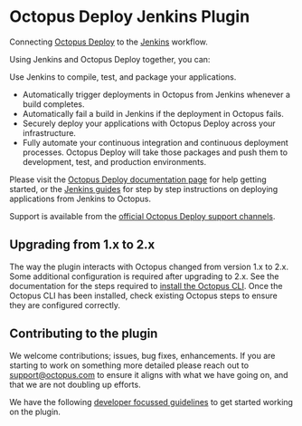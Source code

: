# Octopus Deploy Jenkins Plugin #
Connecting [Octopus Deploy](https://octopusdeploy.com/) to the [Jenkins](https://jenkins-ci.org/) workflow.

Using Jenkins and Octopus Deploy together, you can:

  Use Jenkins to compile, test, and package your applications.
- Automatically trigger deployments in Octopus from Jenkins whenever a build completes.
- Automatically fail a build in Jenkins if the deployment in Octopus fails.
- Securely deploy your applications with Octopus Deploy across your infrastructure.
- Fully automate your continuous integration and continuous deployment processes.
Octopus Deploy will take those packages and push them to development, test, and production environments.

Please visit the [Octopus Deploy documentation page](https://g.octopushq.com/JenkinsPluginDocumentation) for help getting started, or the [Jenkins guides](https://g.octopushq.com/GuidesJenkins) for step by step instructions on deploying applications from Jenkins to Octopus.

Support is available from the [official Octopus Deploy support channels](https://g.octopushq.com/HelpGeneral).

## Upgrading from 1.x to 2.x ##
The way the plugin interacts with Octopus changed from version 1.x to 2.x. Some additional configuration is required after upgrading to 2.x. See the documentation for the steps required to [install the Octopus CLI](https://octopus.com/docs/packaging-applications/build-servers/jenkins#octopus-cli). Once the Octopus CLI has been installed, check existing Octopus steps to ensure they are configured correctly.

## Contributing to the plugin ##

We welcome contributions; issues, bug fixes, enhancements. If you are starting to work on something more detailed please reach out to support@octopus.com to ensure it aligns with what we have going on, and that we are not doubling up efforts.

We have the following [developer focussed guidelines](./developer-guide.md) to get started working on the plugin.
